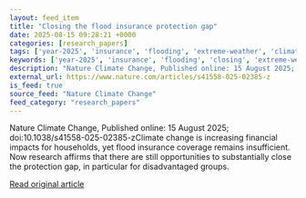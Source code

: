 ```yaml
---
layout: feed_item
title: "Closing the flood insurance protection gap"
date: 2025-08-15 09:28:21 +0000
categories: [research_papers]
tags: ['year-2025', 'insurance', 'flooding', 'extreme-weather', 'climate-risk']
keywords: ['year-2025', 'insurance', 'flooding', 'closing', 'extreme-weather', 'flood', 'climate-risk']
description: "Nature Climate Change, Published online: 15 August 2025; doi:10"
external_url: https://www.nature.com/articles/s41558-025-02385-z
is_feed: true
source_feed: "Nature Climate Change"
feed_category: "research_papers"
---
```


Nature Climate Change, Published online: 15 August 2025; doi:10.1038/s41558-025-02385-zClimate change is increasing financial impacts for households, yet flood insurance coverage remains insufficient. Now research affirms that there are still opportunities to substantially close the protection gap, in particular for disadvantaged groups.

[Read original article](https://www.nature.com/articles/s41558-025-02385-z)
